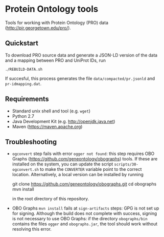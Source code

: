 # Protein Ontology tools

Tools for working with Protein Ontology (PRO) data
(<http://pir.georgetown.edu/pro/>).

## Quickstart

To download PRO source data and generate a JSON-LD version of the data
and a mapping between PRO and UniProt IDs, run

    ./REBUILD-DATA.sh

If succesful, this process generates the file `data/compacted/pr.jsonld`
and `pr-idmapping.dat`.

## Requirements

- Standard unix shell and tool (e.g. `wget`)
- Python 2.7
- Java Development Kit (e.g. <http://openjdk.java.net>)
- Maven (<https://maven.apache.org>)

## Troubleshooting

- `ogconvert` step fails with error `ogger not found`: this step
  requires OBO Graphs (<https://github.com/geneontology/obographs>)
  tools. If these are installed on the system, you can update the
  script `scripts/30-ogconvert.sh` to make the `CONVERTER` variable
  point to the correct location. Alternatively, a local version can
  be installed by running

    git clone https://github.com/geneontology/obographs.git
    cd obographs
    mvn install

  in the root directory of this repository.

- OBO Graphs `mvn install` fails at `sign-artifacts` steps: GPG is not
  set up for signing. Although the build does not complete with
  success, signing is not necessary to use OBO Graphs: if the directory
  `obographs/bin` contains the files `ogger` and `obographs.jar`, the
  tool should work without resolving this error.
